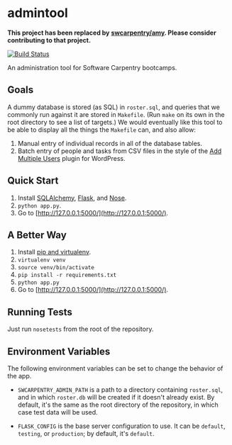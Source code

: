 admintool
=========

**This project has been replaced by [swcarpentry/amy](https://github.com/swcarpentry/amy). Please consider contributing to that project.**

[![Build Status](https://travis-ci.org/swcarpentry/admintool.svg?branch=master)](https://travis-ci.org/swcarpentry/admintool)

An administration tool for Software Carpentry bootcamps.

## Goals

A dummy database is stored (as SQL) in `roster.sql`,
and queries that we commonly run against it are stored in `Makefile`.
(Run `make` on its own in the root directory to see a list of targets.)
We would eventually like this tool to be able to display all the things the `Makefile` can,
and also allow:

1.  Manual entry of individual records in all of the database tables.
2.  Batch entry of people and tasks from CSV files in the style of the [Add Multiple Users][] plugin for WordPress.

## Quick Start

1.  Install [SQLAlchemy][], [Flask][], and [Nose][].
2.  `python app.py`.
3.  Go to [http://127.0.0.1:5000/](http://127.0.0.1:5000/).

## A Better Way

1.  Install [pip and virtualenv][].
2.  `virtualenv venv`
3.  `source venv/bin/activate`
4.  `pip install -r requirements.txt`
5.  `python app.py`
6.  Go to [http://127.0.0.1:5000/](http://127.0.0.1:5000/).

## Running Tests

Just run `nosetests` from the root of the repository.

## Environment Variables

The following environment variables can be set to change the behavior
of the app.

* `SWCARPENTRY_ADMIN_PATH` is a path to a directory containing
  `roster.sql`, and in which `roster.db` will be created if it
  doesn't already exist. By default, it's the same as the root directory of
  the repository, in which case test data will be used.

* `FLASK_CONFIG` is the base server configuration to use. It can be
  `default`, `testing`, or `production`; by default, it's `default`.

<!-- Links -->

  [Add Multiple Users]: http://addmultipleusers.happynuclear.com/
  [SQLAlchemy]: http://www.sqlalchemy.org/
  [Flask]: http://flask.pocoo.org/
  [Nose]: https://nose.readthedocs.org/
  [pip and virtualenv]: http://flask.pocoo.org/docs/installation/#virtualenv
  [swcarpentry/admin]: https://github.com/swcarpentry/admin
